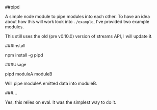 ##pipd

A simple node module to pipe modules into each other.
To have an idea about how this will work look into `./example`, I've provided two example modules.

This still uses the old (pre v0.10.0) version of streams API, I will update it.

###Install

npm install -g pipd

###Usage

pipd moduleA moduleB

Will pipe moduleA emitted data into moduleB.

###...

Yes, this relies on eval. It was the simplest way to do it.